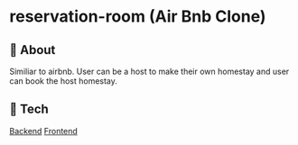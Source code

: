 # reservation-room (Air Bnb Clone)

## 💫 About
Similiar to airbnb. User can be a host to make their own homestay and user can book the host homestay.

## 🚀 Tech
[Backend](https://github.com/Findryankp/reservation-room/tree/main/backend-go)
[Frontend](https://github.com/Findryankp/reservation-room/tree/main/frontend-react)
